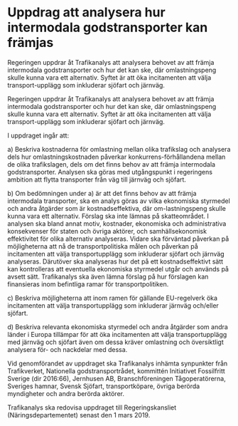 # Uppdrag att analysera hur intermodala godstransporter kan främjas

Regeringen uppdrar åt Trafikanalys att analysera behovet av att främja intermodala godstransporter och hur det kan ske, där omlastningspeng skulle kunna vara ett alternativ. Syftet är att öka incitamenten att välja transport-upplägg som inkluderar sjöfart och järnväg.

Regeringen uppdrar åt Trafikanalys att analysera behovet av att främja intermodala godstransporter och hur det kan ske, där omlastningspeng skulle kunna vara ett alternativ. Syftet är att öka incitamenten att välja transport-upplägg som inkluderar sjöfart och järnväg.

I uppdraget ingår att:

a) Beskriva kostnaderna för omlastning mellan olika trafikslag och analysera dels hur omlastningskostnaden påverkar konkurrens-förhållandena mellan de olika trafikslagen, dels om det finns behov av att främja intermodala godstransporter. Analysen ska göras med utgångspunkt i regeringens ambition att flytta transporter från väg till järnväg och sjöfart.

b) Om bedömningen under a) är att det finns behov av att främja intermodala transporter, ska en analys göras av vilka ekonomiska styrmedel och andra åtgärder som är kostnadseffektiva, där om-lastningspeng skulle kunna vara ett alternativ. Förslag ska inte lämnas på skatteområdet. I analysen ska bland annat motiv, kostnader, ekonomiska och administrativa konsekvenser för staten och övriga aktörer, och samhällsekonomisk effektivitet för olika alternativ analyseras. Vidare ska förväntad påverkan på möjligheterna att nå de transportpolitiska målen och påverkan på incitamenten att välja transportupplägg som inkluderar sjöfart och järnväg analyseras. Därutöver ska analyseras hur det på ett kostnadseffektivt sätt kan kontrolleras att eventuella ekonomiska styrmedel utgår och används på avsett sätt. Trafikanalys ska även lämna förslag på hur förslagen kan finansieras inom befintliga ramar för transportpolitiken.

c) Beskriva möjligheterna att inom ramen för gällande EU-regelverk öka incitamenten att välja transportupplägg som inkluderar järnväg och/eller sjöfart.

d) Beskriva relevanta ekonomiska styrmedel och andra åtgärder som andra länder i Europa tillämpar för att öka incitamenten att välja transportupplägg med järnväg och sjöfart även om dessa kräver omlastning och översiktligt analysera för- och nackdelar med dessa.

Vid genomförandet av uppdraget ska Trafikanalys inhämta synpunkter från Trafikverket, Nationella godstransportrådet, kommittén Initiativet Fossilfritt Sverige (dir 2016:66), Jernhusen AB, Branschföreningen Tågoperatörerna, Sveriges hamnar, Svensk Sjöfart, transportköpare, övriga berörda myndigheter och andra berörda aktörer.

Trafikanalys ska redovisa uppdraget till Regeringskansliet (Näringsdepartementet) senast den 1 mars 2019.
